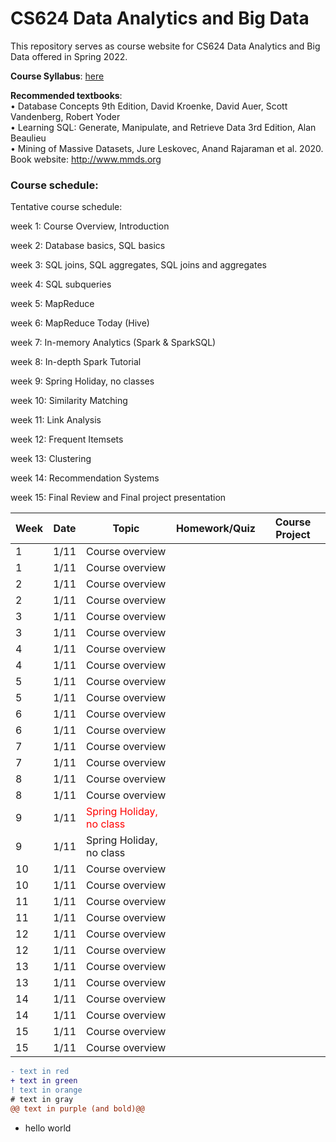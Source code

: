 # CS624 Data Analytics and Big Data

This repository serves as course website for CS624 Data Analytics and Big Data offered in Spring 2022. 

**Course Syllabus**: [here](https://github.com/fengjiaowang7/CS624_spring2022/blob/main/CS624_spring2022_syllabus.pdf)

**Recommended textbooks**:  
• Database Concepts 9th Edition, David Kroenke, David Auer, Scott Vandenberg, Robert Yoder  
• Learning SQL: Generate, Manipulate, and Retrieve Data 3rd Edition, Alan Beaulieu   
• Mining of Massive Datasets, Jure Leskovec, Anand Rajaraman et al. 2020. Book website: http://www.mmds.org  

### Course schedule:

Tentative course schedule:

week 1: Course Overview, Introduction 

week 2: Database basics, SQL basics 

week 3: SQL joins, SQL aggregates, SQL joins and aggregates 

week 4: SQL subqueries 

week 5: MapReduce 

week 6: MapReduce Today (Hive) 

week 7: In-memory Analytics (Spark \& SparkSQL)

week 8: In-depth Spark Tutorial 

week 9: Spring Holiday, no classes

week 10: Similarity Matching 

week 11:  Link Analysis

week 12:  Frequent Itemsets

week 13:  Clustering

week 14: Recommendation Systems

week 15:  Final Review and Final project presentation

 Week                   | Date |Topic                                                       | Homework/Quiz | Course Project                            
 ---------------------- |  ------------------------------------------------------------ | ------------------------------------------------------------ | -------------------------------- | -------------------------------- 
1      | 1/11 | Course overview |                                  | 
1      | 1/11 | Course overview |                                  |
2      | 1/11 | Course overview |                                  |
2      | 1/11 | Course overview |                                  |
3      | 1/11 | Course overview |                                  |
3      | 1/11 | Course overview |                                  |
4      | 1/11 | Course overview |                                  |
4      | 1/11 | Course overview |                                  |
5      | 1/11 | Course overview |                                  |
5      | 1/11 | Course overview |                                  |
6      | 1/11 | Course overview |                                  |
6      | 1/11 | Course overview |                                  |
7      | 1/11 | Course overview |                                  |
7      | 1/11 | Course overview |                                  |
8      | 1/11 | Course overview |                                  |
8      | 1/11 | Course overview |                                  |
9      | 1/11 | <span style="color:red">Spring Holiday, no class</span> |                                  |
9      | 1/11 | Spring Holiday, no class |                                  |
10      | 1/11 | Course overview |                                  |
10      | 1/11 | Course overview |                                  |
11      | 1/11 | Course overview |                                  |
11      | 1/11 | Course overview |                                  |
12      | 1/11 | Course overview |                                  |
12      | 1/11 | Course overview |                                  |
13      | 1/11 | Course overview |                                  |
13      | 1/11 | Course overview |                                  |
14      | 1/11 | Course overview |                                  |
14      | 1/11 | Course overview |                                  |
15      | 1/11 | Course overview |                                  |
15      | 1/11 | Course overview |                                  |

```diff
- text in red
+ text in green
! text in orange
# text in gray
@@ text in purple (and bold)@@
```
- hello world
